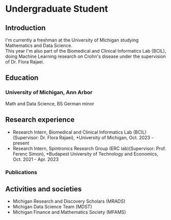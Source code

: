 # Undergraduate Student

## Introduction
I'm currently a freshman at the University of Michigan studying Mathematics and Data Science. \
This year I'm also part of the Biomedical and Clinical Informatics Lab (BCIL), doing Machine Learning research on Crohn's disease under the supervision of Dr. Flora Rajaei.

## Education
### University of Michigan, Ann Arbor
Math and Data Science, BS
German minor

## Research experience
* Research Intern, Biomedical and Clinical Informatics Lab (BCIL)(Supervisor: Dr. Flora Rajaei),
  *University of Michigan, Oct. 2023 - present
* Research Intern, Spintronics Research Group (ERC lab)(Supervisor: Prof. Ferenc Simon),
  *Budapest University of Technology and Economics, Oct. 2021 - Apr. 2023  

### Publications

## Activities and societies
* Michigan Research and Discovery Scholars (MRADS)
* Michigan Data Science Team (MDST)
* Michigan Finance and Mathematics Society (MFAMS)
